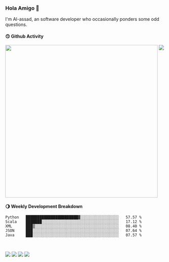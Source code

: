 ### Hola Amigo 🤣   

I'm Al-assad, an software developer who occasionally ponders some odd questions.  
 
#### 🙃 Github Activity 
<div>
  <img src="https://github-readme-stats.vercel.app/api?username=al-assad&show_icons=true" align="top" style="display: inline-block;" width="480"/>
  <img src="https://github-readme-stats.vercel.app/api/top-langs/?username=al-assad&hide=css,html&langs_count=8&layout=compact" align="top" style="display: inline-block;"/>
</div>

#### 🌖 Weekly Development Breakdown
<!--START_SECTION:waka-->
```text
Python   ███████████████████████▓░░░░░░░░░░░░░░░░░   57.57 % 
Scala    ███████░░░░░░░░░░░░░░░░░░░░░░░░░░░░░░░░░░   17.12 % 
XML      ███▒░░░░░░░░░░░░░░░░░░░░░░░░░░░░░░░░░░░░░   08.40 % 
JSON     ███░░░░░░░░░░░░░░░░░░░░░░░░░░░░░░░░░░░░░░   07.64 % 
Java     ███░░░░░░░░░░░░░░░░░░░░░░░░░░░░░░░░░░░░░░   07.57 % 
```
<!--END_SECTION:waka-->

<br>

<a href="https://twitter.com/Alassad_dev"><img src="https://img.shields.io/badge/Twitter-@Alassad__dev-blue?style=flat&logo=twitter" /></a>
<a href="https://t.me/alassad_dev"><img src="https://img.shields.io/badge/Telegram-@alassad__dev-orange?style=flat&logo=telegram" /></a>
<a href="https://yulinying.notion.site"><img src="https://img.shields.io/badge/Notion-Al--assad's_Blog-red?style=flat&logo=notion" /></a>
<a href="https://yulinying.notion.site/Notes-0dbfb98e35034fd5ba4a21cea8006145"><img src="https://img.shields.io/badge/Notion-Al--assad's_Note-yellow?style=flat&logo=notion" /></a>

<br>
